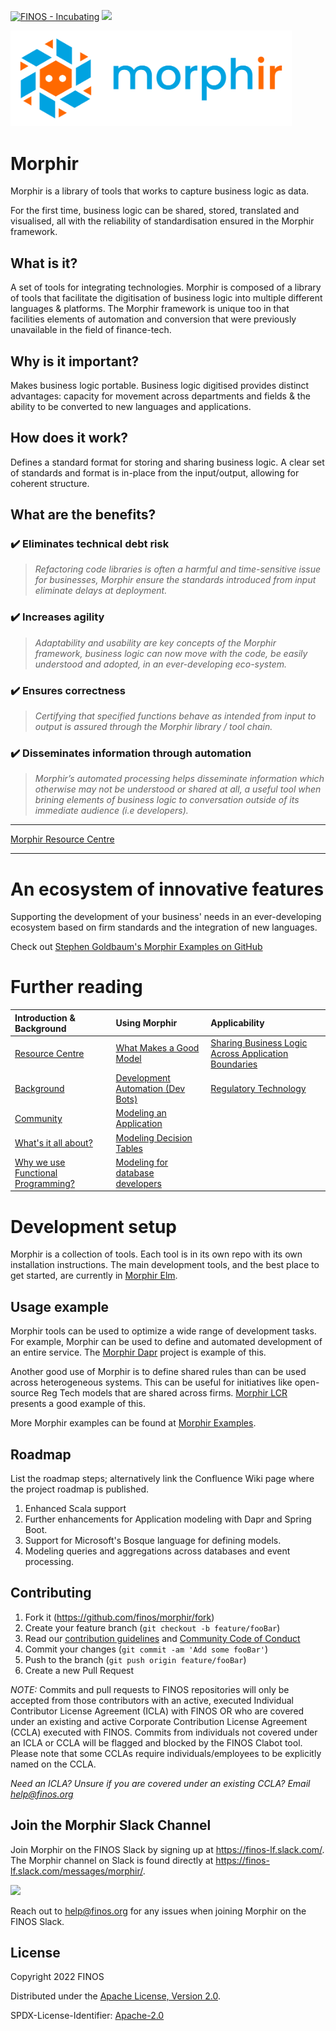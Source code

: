 [![FINOS - Incubating](https://cdn.jsdelivr.net/gh/finos/contrib-toolbox@master/images/badge-incubating.svg)](https://finosfoundation.atlassian.net/wiki/display/FINOS/Incubating)
[<img src="https://img.shields.io/badge/slack-@finos/morphir-green.svg?logo=slack">](https://finos-lf.slack.com/messages/morphir/)

<img src="https://github.com/finos/branding/blob/master/project-logos/active-project-logos/Morphir%20Logo/Horizontal/2020_Morphir_Logo_Horizontal.png?raw=true" width="450">

# Morphir

Morphir is a library of tools that works to capture business logic as data.

For the first time, business logic can be shared, stored, translated and visualised, all with the reliability of standardisation ensured in the Morphir framework.

## What is it?

A set of tools for integrating technologies. Morphir is composed of a library of tools that facilitate the digitisation of business logic into multiple different languages & platforms. The Morphir framework is unique too in that facilities elements of automation and conversion that were previously unavailable in the field of finance-tech.

## Why is it important?

Makes business logic portable. Business logic digitised provides distinct advantages: capacity for movement across departments and fields & the ability to be converted to new languages and applications.

## How does it work?

Defines a standard format for storing and sharing business logic. A clear set of standards and format is in-place from the input/output, allowing for coherent structure.

## What are the benefits?

### ✔️ Eliminates technical debt risk

> _Refactoring code libraries is often a harmful and time-sensitive issue for businesses, Morphir ensure the standards introduced from input eliminate delays at deployment._

### ✔️ Increases agility

> _Adaptability and usability are key concepts of the Morphir framework, business logic can now move with the code, be easily understood and adopted, in an ever-developing eco-system._

### ✔️ Ensures correctness

> _Certifying that specified functions behave as intended from input to output is assured through the Morphir library / tool chain._

### ✔️ Disseminates information through automation

> _Morphir’s automated processing helps disseminate information which otherwise may not be understood or shared at all, a useful tool when brining elements of business logic to conversation outside of its immediate audience (i.e developers)._

---

[Morphir Resource Centre](https://resources.finos.org/morphir/)

---

# An ecosystem of innovative features

Supporting the development of your business' needs in an ever-developing ecosystem based on firm standards and the integration of new languages.

Check out [Stephen Goldbaum's Morphir Examples on GitHub](https://github.com/stephengoldbaum/morphir-examples/tree/master/tutorial)

# Further reading

| Introduction & Background                                                  | Using Morphir                                                                                              | Applicability                                                                           |
| :------------------------------------------------------------------------- | :--------------------------------------------------------------------------------------------------------- | :-------------------------------------------------------------------------------------- |
| [Resource Centre](https://resources.finos.org/morphir/)                    | [What Makes a Good Model](./docs/what-makes-a-good-domain-model.md)                                        | [Sharing Business Logic Across Application Boundaries](./docs/shared_logic_modeling.md) |
| [Background](./docs/background.md)                                         | [Development Automation (Dev Bots)](./docs/dev_bots.md)                                                    | [Regulatory Technology](./docs/regtech_modeling.md)                                     |
| [Community](./docs/morphir_community.md)                                   | [Modeling an Application](./docs/application_modeling.md)                                                  |                                                                                         |
| [What's it all about?](./docs/whats_it_about.md)                           | [Modeling Decision Tables](https://github.com/finos/morphir-examples/tree/master/src/Morphir/Sample/Rules) |                                                                                         |
| [Why we use Functional Programming?](./docs/why_functional_programming.md) | [Modeling for database developers](./docs/modeling/modeling-for-database-developers.md)                    |

# Development setup

Morphir is a collection of tools. Each tool is in its own repo with its own installation instructions. The main development tools, and the best place to get started, are currently in [Morphir Elm](https://github.com/finos/morphir-elm).

## Usage example

Morphir tools can be used to optimize a wide range of development tasks. For example, Morphir can be used to define and automated development of an entire service. The [Morphir Dapr](https://github.com/finos/morphir-dapr) project is example of this.

Another good use of Morphir is to define shared rules than can be used across heterogeneous systems. This can be useful for initiatives like open-source Reg Tech models that are shared across firms. [Morphir LCR](https://github.com/finos/morphir-examples/tree/master/src/Morphir/Sample/LCR) presents a good example of this.

More Morphir examples can be found at [Morphir Examples](https://github.com/finos/morphir-examples/).

## Roadmap

List the roadmap steps; alternatively link the Confluence Wiki page where the project roadmap is published.

1. Enhanced Scala support
2. Further enhancements for Application modeling with Dapr and Spring Boot.
3. Support for Microsoft's Bosque language for defining models.
4. Modeling queries and aggregations across databases and event processing.

## Contributing

1. Fork it (<https://github.com/finos/morphir/fork>)
2. Create your feature branch (`git checkout -b feature/fooBar`)
3. Read our [contribution guidelines](.github/CONTRIBUTING.md) and [Community Code of Conduct](https://www.finos.org/code-of-conduct)
4. Commit your changes (`git commit -am 'Add some fooBar'`)
5. Push to the branch (`git push origin feature/fooBar`)
6. Create a new Pull Request

_NOTE:_ Commits and pull requests to FINOS repositories will only be accepted from those contributors with an active, executed Individual Contributor License Agreement (ICLA) with FINOS OR who are covered under an existing and active Corporate Contribution License Agreement (CCLA) executed with FINOS. Commits from individuals not covered under an ICLA or CCLA will be flagged and blocked by the FINOS Clabot tool. Please note that some CCLAs require individuals/employees to be explicitly named on the CCLA.

_Need an ICLA? Unsure if you are covered under an existing CCLA? Email [help@finos.org](mailto:help@finos.org)_

## Join the Morphir Slack Channel

Join Morphir on the FINOS Slack by signing up at https://finos-lf.slack.com/. The Morphir channel on Slack is found directly at https://finos-lf.slack.com/messages/morphir/.

[<img src="https://img.shields.io/badge/slack-@finos/morphir-green.svg?logo=slack">](https://finos-lf.slack.com/messages/morphir/)

Reach out to help@finos.org for any issues when joining Morphir on the FINOS Slack.

## License

Copyright 2022 FINOS

Distributed under the [Apache License, Version 2.0](http://www.apache.org/licenses/LICENSE-2.0).

SPDX-License-Identifier: [Apache-2.0](https://spdx.org/licenses/Apache-2.0)
